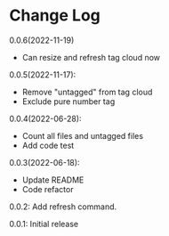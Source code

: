 # Change Log

0.0.6(2022-11-19)
  - Can resize and refresh tag cloud now

0.0.5(2022-11-17):
  - Remove "untagged" from tag cloud
  - Exclude pure number tag

0.0.4(2022-06-28):
  - Count all files and untagged files
  - Add code test

0.0.3(2022-06-18): 
  - Update README
  - Code refactor

0.0.2: Add refresh command.

0.0.1: Initial release

